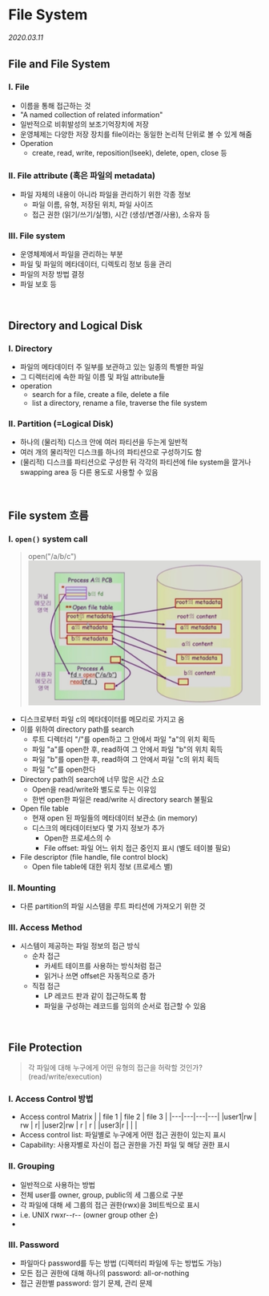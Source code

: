 # File System

###### 2020.03.11

## File and File System

### I. File
- 이름을 통해 접근하는 것
- "A named collection of related information"
- 일반적으로 비휘발성의 보조기억장치에 저장
- 운영체제는 다양한 저장 장치를 file이라는 동일한 논리적 단위로 볼 수 있게 해줌
- Operation
  - create, read, write, reposition(lseek), delete, open, close 등

### II. File attribute (혹은 파일의 metadata)
- 파일 자체의 내용이 아니라 파일을 관리하기 위한 각종 정보
  - 파일 이름, 유형, 저장된 위치, 파일 사이즈
  - 접근 권한 (읽기/쓰기/실행), 시간 (생성/변경/사용), 소유자 등

### III. File system
- 운영체제에서 파일을 관리하는 부분
- 파일 및 파일의 메타데이터, 디렉토리 정보 등을 관리
- 파일의 저장 방법 결정
- 파일 보호 등


<br />

## Directory and Logical Disk

### I. Directory
- 파일의 메타데이터 주 일부를 보관하고 있는 일종의 특별한 파일
- 그 디렉터리에 속한 파일 이름 및 파일 attribute들
- operation
  - search for a file, create a file, delete a file
  - list a directory, rename a file, traverse the file system

### II. Partition (=Logical Disk)
- 하나의 (물리적) 디스크 안에 여러 파티션을 두는게 일반적
- 여러 개의 물리적인 디스크를 하나의 파티션으로 구성하기도 함
- (물리적) 디스크를 파티션으로 구성한 뒤 각각의 파티션에 file system을 깔거나 swapping area 등 다른 용도로 사용할 수 있음


<br />

## File system 흐름

### I. `open()` system call
> open("/a/b/c")
![](assets/read-file.jpeg)
- 디스크로부터 파일 c의 메타데이터를 메모리로 가지고 옴
- 이를 위하여 directory path를 search
  - 루트 디렉터리 "/"를 open하고 그 안에서 파일 "a"의 위치 획득
  - 파일 "a"를 open한 후, read하여 그 안에서 파일 "b"의 위치 획득
  - 파일 "b"를 open한 후, read하여 그 안에서 파일 "c의 위치 획득
  - 파일 "c"를 open한다
- Directory path의 search에 너무 많은 시간 소요
  - Open을 read/write와 별도로 두는 이유임
  - 한번 open한 파일은 read/write 시 directory search 불필요
- Open file table
  - 현재 open 된 파일들의 메타데이터 보관소 (in memory)
  - 디스크의 메타데이터보다 몇 가지 정보가 추가
    - Open한 프로세스의 수
    - File offset: 파일 어느 위치 접근 중인지 표시 (별도 테이블 필요)
- File descriptor (file handle, file control block)
  - Open file table에 대한 위치 정보 (프로세스 별)

### II. Mounting
- 다른 partition의 파일 시스템을 루트 파티션에 가져오기 위한 것

### III. Access Method
- 시스템이 제공하는 파일 정보의 접근 방식
  - 순차 접근
    - 카세트 테이프를 사용하는 방식처럼 접근
    - 읽거나 쓰면 offset은 자동적으로 증가
  - 직접 접근
    - LP 레코드 판과 같이 접근하도록 함
    - 파일을 구성하는 레코드를 임의의 순서로 접근할 수 있음

<br />

## File Protection
>각 파일에 대해 누구에게 어떤 유형의 접근을 허락할 것인가? (read/write/execution)
### I. Access Control 방법
- Access control Matrix
  | | file 1 | file 2 | file 3 |
  |---|---|---|---|
  |user1|rw | rw | r|
  |user2|rw | r | r |
  |user3|r | | |
- Access control list: 파일별로 누구에게 어떤 접근 권한이 있는지 표시
- Capability: 사용자별로 자신이 접근 권한을 가진 파일 및 해당 권한 표시

### II. Grouping
- 일반적으로 사용하는 방법
- 전체 user를 owner, group, public의 세 그룹으로 구분
- 각 파일에 대해 세 그룹의 접근 권한(rwx)을 3비트씩으로 표시
- i.e. UNIX   rwxr--r-- (owner group other 순)
- 
### III. Password
- 파일마다 password를 두는 방법 (디렉터리 파일에 두는 방법도 가능)
- 모든 접근 권한에 대해 하나의 password: all-or-nothing
- 접근 권한별 password: 암기 문제, 관리 문제